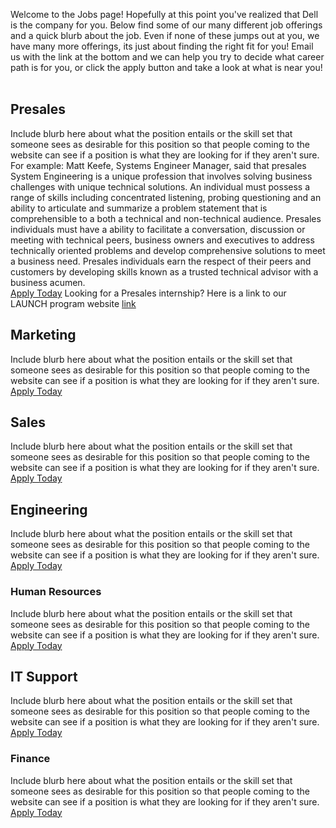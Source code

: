Welcome to the Jobs page! Hopefully at this point you've realized that Dell is the company for you. Below find some of our many different job offerings and a quick blurb about the job. Even if none of these jumps out at you, we have many more offerings, its just about finding the right fit for you! Email us with the link at the bottom and we can help you try to decide what career path is for you, or click the apply button and take a look at what is near you!<br /><br />

## Presales
Include blurb here about what the position entails or the skill set that someone sees as desirable for this position so that people coming to the website can see if a position is what they are looking for if they aren't sure. For example:
Matt Keefe, Systems Engineer Manager, said that presales System Engineering is a unique profession that involves solving business challenges with unique technical solutions. An individual must possess a range of skills including concentrated listening, probing questioning and an ability to articulate and summarize a problem statement that is comprehensible to a both a technical and non-technical audience. Presales individuals must have a ability to facilitate a conversation, discussion or meeting with technical peers, business owners and executives to address technically oriented problems and develop comprehensive solutions to meet a business need. Presales individuals earn the respect of their peers and customers by developing skills known as a trusted technical advisor with a business acumen.<br />
[Apply Today](https://jobs.dell.com/search-jobs/Presales/)
Looking for a Presales internship? Here is a link to our LAUNCH program website [link](http://Matthieu98.github.io/Launchtest)
<br />
## Marketing
Include blurb here about what the position entails or the skill set that someone sees as desirable for this position so that people coming to the website can see if a position is what they are looking for if they aren't sure.<br />
[Apply Today](https://jobs.dell.com/search-jobs/Marketing/)
<br />
## Sales
Include blurb here about what the position entails or the skill set that someone sees as desirable for this position so that people coming to the website can see if a position is what they are looking for if they aren't sure.<br />
[Apply Today](https://jobs.dell.com/search-jobs/Sales/)
<br />
## Engineering
Include blurb here about what the position entails or the skill set that someone sees as desirable for this position so that people coming to the website can see if a position is what they are looking for if they aren't sure.<br />
[Apply Today](https://jobs.dell.com/search-jobs/Engineering/)

### Human Resources
Include blurb here about what the position entails or the skill set that someone sees as desirable for this position so that people coming to the website can see if a position is what they are looking for if they aren't sure.<br />
[Apply Today](https://jobs.dell.com/search-jobs/Human%20Resources/)
<br />
## IT Support
Include blurb here about what the position entails or the skill set that someone sees as desirable for this position so that people coming to the website can see if a position is what they are looking for if they aren't sure.<br />
[Apply Today](https://jobs.dell.com/search-jobs/IT/)

### Finance
Include blurb here about what the position entails or the skill set that someone sees as desirable for this position so that people coming to the website can see if a position is what they are looking for if they aren't sure.<br />
[Apply Today](https://jobs.dell.com/search-jobs/Finance/)
